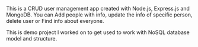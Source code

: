 This is a CRUD user management app created with Node.js, Express.js and MongoDB.
You can Add people with info, update the info of specific person, delete user or Find info about everyone.

This is demo project I worked on to get used to work with NoSQL database model and structure.

